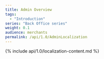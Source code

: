 ```yaml
---
title: Admin Overview
tags:
  - "Introduction"
series: "Back Office series"
weight: 0.1
audience: merchants
permalink: /api/1.0/AdminLocalization
---
```

{% include api/1.0/localization-content.md %}
